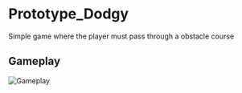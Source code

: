 # Prototype_Dodgy
Simple game where the player must pass through a obstacle course

## Gameplay

![Gameplay](doc/Gameplay.gif)